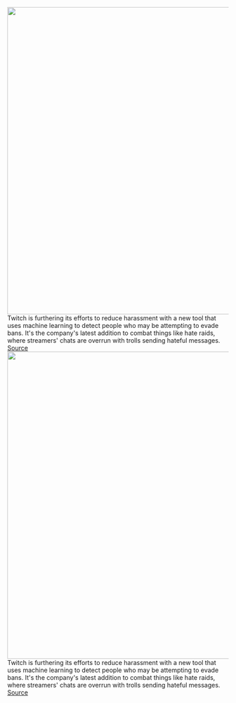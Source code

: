 <img src='https://cdn.vox-cdn.com/thumbor/rQepw6U8vxLZuyTZ1u0VYdn49OI=/0x0:2040x1360/1200x800/filters:focal(857x517:1183x843)/cdn.vox-cdn.com/uploads/chorus_image/image/70211931/acastro_210115_1777_twitch_0002.0.jpg' width='700px' /><br/>
Twitch is furthering its efforts to reduce harassment with a new tool that uses machine learning to detect people who may be attempting to evade bans. It's the company's latest addition to combat things like hate raids, where streamers' chats are overrun with trolls sending hateful messages.
<a href='https://www.theverge.com/2021/11/30/22810180/twitch-machine-learning-suspicious-user-detection-bans'> Source <a/><img src='https://cdn.vox-cdn.com/thumbor/rQepw6U8vxLZuyTZ1u0VYdn49OI=/0x0:2040x1360/1200x800/filters:focal(857x517:1183x843)/cdn.vox-cdn.com/uploads/chorus_image/image/70211931/acastro_210115_1777_twitch_0002.0.jpg' width='700px' /><br/>
Twitch is furthering its efforts to reduce harassment with a new tool that uses machine learning to detect people who may be attempting to evade bans. It's the company's latest addition to combat things like hate raids, where streamers' chats are overrun with trolls sending hateful messages.
<a href='https://www.theverge.com/2021/11/30/22810180/twitch-machine-learning-suspicious-user-detection-bans'> Source <a/>